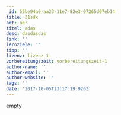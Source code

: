 ```yaml
---
_id: 55be94a0-aa23-11e7-82e3-07265d07eb14
title: 31sdx
art: oer
titel: adas
desc: dasdasdas
link: ''
lernziele: ''
tipp: ''
lizenz: lizenz-1
vorbereitungszeit: vorbereitungszeit-1
author-name: ''
author-email: ''
author-website: ''
tags: ''
date: '2017-10-05T23:17:19.926Z'
---
```

empty
